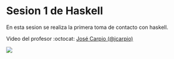 # Sesion 1 de Haskell

En esta sesion se realiza la primera toma de contacto con haskell.

Video del profesor :octocat: [José Carpio (@jcarpio)](https://github.com/jcarpio)

[![](http://img.youtube.com/vi/UtEMhCrhHFE/0.jpg)](http://www.youtube.com/watch?v=UtEMhCrhHFE "Video Sesion 1")